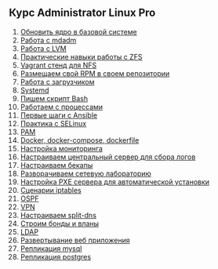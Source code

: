 ## Курс Administrator Linux Pro
1. <a href="https://github.com/elistratkin/otus_homeworks/tree/main/ALP/01%20Manual_kernel_update">Обновить ядро в базовой системе</a>
2. <a href="https://github.com/elistratkin/otus_homeworks/tree/main/ALP/02%20MdRaid">Работа с mdadm</a>
3. <a href="https://github.com/elistratkin/otus_homeworks/tree/main/ALP/03%20LVM">Работа с LVM</a>
4. <a href="https://github.com/elistratkin/otus_homeworks/tree/main/ALP/04%20ZFS">Практические навыки работы с ZFS</a>
5. <a href="https://github.com/elistratkin/otus_homeworks/tree/main/ALP/05%20NFS">Vagrant стенд для NFS</a>
6. <a href="https://github.com/elistratkin/otus_homeworks/tree/main/ALP/06%20RPM_Repo">Размещаем свой RPM в своем репозитории</a>
7. <a href="https://github.com/elistratkin/otus_homeworks/tree/main/ALP/07%20Boot_sys">Работа с загрузчиком</a>
8. <a href="https://github.com/elistratkin/otus_homeworks/tree/main/ALP/08%20Systemd">Systemd</a>
9. <a href="https://github.com/elistratkin/otus_homeworks/tree/main/ALP/09_Bash">Пишем скрипт Bash</a>
10. <a href="https://github.com/elistratkin/otus_homeworks/tree/main/ALP/">Работаем с процессами</a>
11. <a href="https://github.com/elistratkin/otus_homeworks/tree/main/ALP/11_Ansible">Первые шаги с Ansible</a>
12. <a href="https://github.com/elistratkin/otus_homeworks/tree/main/ALP/12_SELinux">Практика с SELinux</a>
13. <a href="https://github.com/elistratkin/otus_homeworks/tree/main/ALP/13_PAM">PAM</a>
14. <a href="https://github.com/elistratkin/otus_homeworks/tree/main/ALP/14_Docker">Docker, docker-compose, dockerfile</a>
15. <a href="https://github.com/elistratkin/otus_homeworks/tree/main/ALP/15_Monitoring">Настройка мониторинга</a>
16. <a href="https://github.com/elistratkin/otus_homeworks/tree/main/ALP/16_Logging">Настраиваем центральный сервер для сбора логов</a>
17. <a href="https://github.com/elistratkin/otus_homeworks/tree/main/ALP/">Настраиваем бекапы</a>
18. <a href="https://github.com/elistratkin/otus_homeworks/tree/main/ALP/">Разворачиваем сетевую лабораторию</a>
19. <a href="https://github.com/elistratkin/otus_homeworks/tree/main/ALP/">Настройка PXE сервера для автоматической установки</a>
20. <a href="https://github.com/elistratkin/otus_homeworks/tree/main/ALP/">Сценарии iptables</a>
21. <a href="https://github.com/elistratkin/otus_homeworks/tree/main/ALP/">OSPF</a>
22. <a href="https://github.com/elistratkin/otus_homeworks/tree/main/ALP/">VPN</a>
23. <a href="https://github.com/elistratkin/otus_homeworks/tree/main/ALP/">Настраиваем split-dns</a>
24. <a href="https://github.com/elistratkin/otus_homeworks/tree/main/ALP/">Строим бонды и вланы</a>
25. <a href="https://github.com/elistratkin/otus_homeworks/tree/main/ALP/">LDAP</a>
26. <a href="https://github.com/elistratkin/otus_homeworks/tree/main/ALP/">Развертывание веб приложения</a>
27. <a href="https://github.com/elistratkin/otus_homeworks/tree/main/ALP/">Репликация mysql</a>
28. <a href="https://github.com/elistratkin/otus_homeworks/tree/main/ALP/">Репликация postgres</a>

